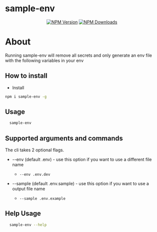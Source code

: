 # sample-env

<p align="center">
<a href="https://www.npmjs.com/package/sample-env"><img src="https://img.shields.io/npm/v/sample-env" alt="NPM Version" /></a>
<a href="https://www.npmjs.com/package/sample-env"><img src="https://img.shields.io/npm/dm/sample-env" alt="NPM Downloads" /></a>
  
# About

Running sample-env will remove all secrets and only generate an env file with the following variables in your env

## How to install

- Install

```sh
npm i sample-env -g
```

## Usage
  
  ```sh
    sample-env
  ```

## Supported arguments and commands
The cli takes 2 optional flags.
* --env (default .env) - use this option if you want to use a different file name
  * `--env .env.dev`

* --sample (default .env.sample) - use this option if you want to use a output file name
  * `--sample .env.example`

## Help Usage
  
  ```sh
    sample-env --help
  ```
